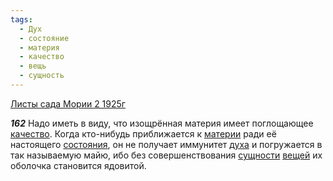 ```yaml
---
tags:
  - Дух
  - состояние
  - материя
  - качество
  - вещь
  - сущность
---
```


[Листы сада Мории 2 1925г](/agni/1925)

___162___
Надо иметь в виду, что изощрённая материя имеет поглощающее [качество](/tag/#качество). Когда кто-нибудь приближается к [материи](/tag/#материя) ради её настоящего [состояния](/tag/#состояние), он не получает иммунитет [духа](/tag/#Дух) и погружается в так называемую майю, ибо без совершенствования [сущности](/tag/#сущность) [вещей](/tag/#вещь) их оболочка становится ядовитой.   


